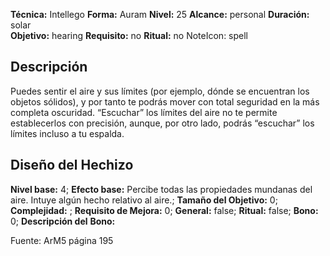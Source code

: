 
**Técnica:** Intellego
**Forma:** Auram
**Nivel:** 25
**Alcance:** personal 
**Duración:** solar  
**Objetivo:** hearing
**Requisito:** no
**Ritual:** no
NoteIcon: spell




## Descripción 
<p>Puedes sentir el aire y sus límites (por ejemplo, dónde se encuentran los objetos sólidos), y por tanto te podrás mover con total seguridad en la más completa oscuridad. “Escuchar” los límites del aire no te permite establecerlos con precisión, aunque, por otro lado, podrás “escuchar” los límites incluso a tu espalda.</p>

## Diseño del Hechizo 

**Nivel base:** 4; **Efecto base:** Percibe todas las propiedades mundanas del aire. Intuye algún hecho relativo al aire.;  **Tamaño del **Objetivo:**** 0; **Complejidad:** ; **Requisito de Mejora:** 0; **General:** false; **Ritual:** false; **Bono:** 0; **Descripción del** **Bono:** 

Fuente: ArM5 página 195